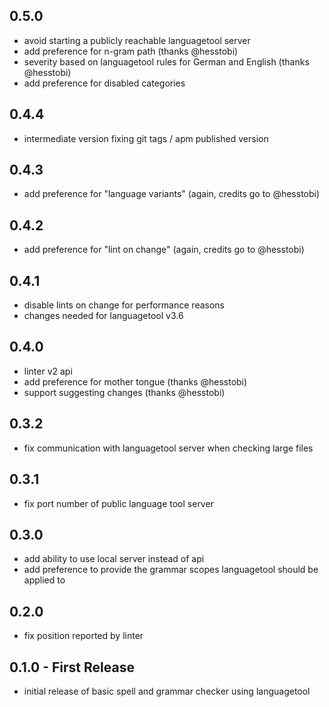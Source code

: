 ## 0.5.0
* avoid starting a publicly reachable languagetool server
* add preference for n-gram path (thanks @hesstobi)
* severity based on languagetool rules for German and English (thanks @hesstobi)
* add preference for disabled categories

## 0.4.4
* intermediate version fixing git tags / apm published version

## 0.4.3
* add preference for "language variants" (again, credits go to @hesstobi)

## 0.4.2
* add preference for "lint on change" (again, credits go to @hesstobi)

## 0.4.1
* disable lints on change for performance reasons
* changes needed for languagetool v3.6

## 0.4.0
* linter v2 api
* add preference for mother tongue (thanks @hesstobi)
* support suggesting changes (thanks @hesstobi)

## 0.3.2
* fix communication with languagetool server when checking large files

## 0.3.1
* fix port number of public language tool server

## 0.3.0
* add ability to use local server instead of api
* add preference to provide the grammar scopes languagetool should be applied to

## 0.2.0
* fix position reported by linter

## 0.1.0 - First Release
* initial release of basic spell and grammar checker using languagetool

